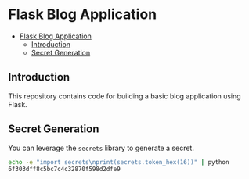 # Flask Blog Application

- [Flask Blog Application](#flask-blog-application)
  - [Introduction](#introduction)
  - [Secret Generation](#secret-generation)

## Introduction

This repository contains code for building a basic blog application using Flask.

## Secret Generation

You can leverage the `secrets` library to generate a secret.

```bash
echo -e "import secrets\nprint(secrets.token_hex(16))" | python
6f303dff8c5bc7c4c32870f598d2dfe9
```
